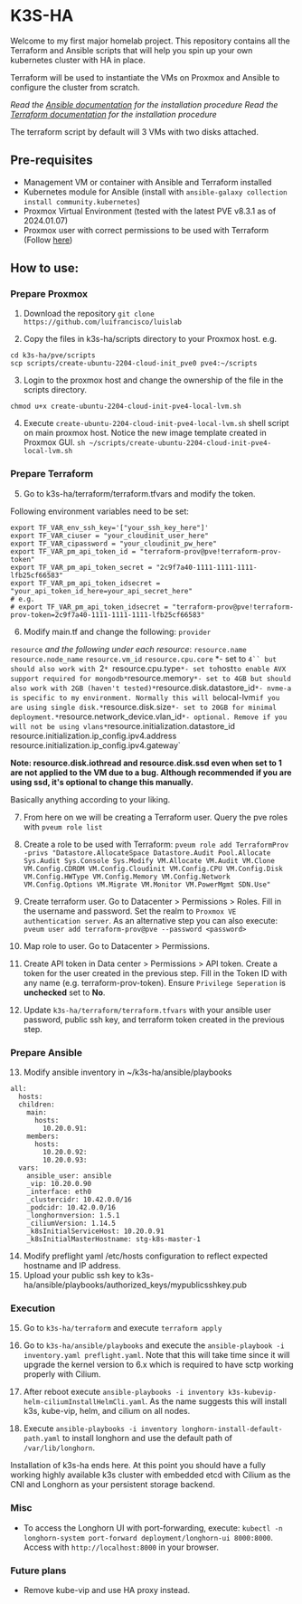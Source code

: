 # K3S-HA

Welcome to my first major homelab project. This repository contains all the Terraform and Ansible scripts that will help you spin up your own kubernetes cluster with HA in place.

Terraform will be used to instantiate the VMs on Proxmox and Ansible to configure the cluster from scratch.

*Read the [Ansible documentation](https://docs.ansible.com/ansible/latest/installation_guide/intro_installation.html#pipx-install) for the installation procedure*
*Read the [Terraform documentation](https://developer.hashicorp.com/terraform/tutorials/aws-get-started/install-cli) for the installation procedure*

The terraform script by default will 3 VMs with two disks attached.

## Pre-requisites
- Management VM or container with Ansible and Terraform installed
- Kubernetes module for Ansible (install with `ansible-galaxy collection install community.kubernetes`)
- Proxmox Virtual Environment (tested with the latest PVE v8.3.1 as of 2024.01.07)
- Proxmox user with correct permissions to be used with Terraform (Follow [here](https://registry.terraform.io/providers/Telmate/proxmox/latest/docs#creating-the-proxmox-user-and-role-for-terraform))

## How to use:
### Prepare Proxmox
1. Download the repository
`git clone https://github.com/luifrancisco/luislab`

2. Copy the files in k3s-ha/scripts directory to your Proxmox host.
e.g.
```
cd k3s-ha/pve/scripts
scp scripts/create-ubuntu-2204-cloud-init_pve0 pve4:~/scripts
```

3. Login to the proxmox host and change the ownership of the file in the scripts directory.
```
chmod u+x create-ubuntu-2204-cloud-init-pve4-local-lvm.sh
```

4. Execute `create-ubuntu-2204-cloud-init-pve4-local-lvm.sh` shell script on main proxmox host. Notice the new image template created in Proxmox GUI.
`sh ~/scripts/create-ubuntu-2204-cloud-init-pve4-local-lvm.sh`

### Prepare Terraform
5. Go to k3s-ha/terraform/terraform.tfvars and modify the token.

Following environment variables need to be set:
```
export TF_VAR_env_ssh_key='["your_ssh_key_here"]'
export TF_VAR_ciuser = "your_cloudinit_user_here"
export TF_VAR_cipassword = "your_cloudinit_pw_here"
export TF_VAR_pm_api_token_id = "terraform-prov@pve!terraform-prov-token"
export TF_VAR_pm_api_token_secret = "2c9f7a40-1111-1111-1111-lfb25cf66583"
export TF_VAR_pm_api_token_idsecret = "your_api_token_id_here=your_api_secret_here"
# e.g.
# export TF_VAR_pm_api_token_idsecret = "terraform-prov@pve!terraform-prov-token=2c9f7a40-1111-1111-1111-lfb25cf66583"
```

6. Modify main.tf and change the following:
`provider`

`resource` *and the following under each resource*:
`resource.name`
`resource.node_name`
`resource.vm_id`
`resource.cpu.core` *- set to `4`` but should also work with `2`*
`resource.cpu.type` *- set to `host` to enable AVX support required for mongodb*
`resource.memory` *- set to 4GB but should also work with 2GB (haven't tested)*
`resource.disk.datastore_id` *- nvme-a is specific to my environment. Normally this will be `local-lvm` if you are using single disk.*
`resource.disk.size` *- set to 20GB for minimal deployment.*
`resource.network_device.vlan_id` *- optional. Remove if you will not be using vlans*
`resource.initialization.datastore_id`
`resource.initialization.ip_config.ipv4.address`
`resource.initialization.ip_config.ipv4.gateway`

**Note: resource.disk.iothread and resource.disk.ssd even when set to 1 are not applied to the VM due to a bug. Although recommended if you are using ssd, it's optional to change this manually.**

Basically anything according to your liking.

7. From here on we will be creating a Terraform user.
Query the pve roles with `pveum role list`

8. Create a role to be used with Terraform:
`pveum role add TerraformProv -privs "Datastore.AllocateSpace Datastore.Audit Pool.Allocate Sys.Audit Sys.Console Sys.Modify VM.Allocate VM.Audit VM.Clone VM.Config.CDROM VM.Config.Cloudinit VM.Config.CPU VM.Config.Disk VM.Config.HWType VM.Config.Memory VM.Config.Network VM.Config.Options VM.Migrate VM.Monitor VM.PowerMgmt SDN.Use"`

9.  Create terraform user.
Go to Datacenter > Permissions > Roles. Fill in the username and password. Set the realm to `Proxmox VE authentication server`.
As an alternative step you can also execute: `pveum user add terraform-prov@pve --password <password>`

10. Map role to user. Go to Datacenter > Permissions.

11. Create API token in Data center > Permissions > API token. Create a token for the user created in the previous step. Fill in the Token ID with any name (e.g. terraform-prov-token). Ensure `Privilege Seperation` is **unchecked** set to **No**.

12. Update `k3s-ha/terraform/terraform.tfvars` with your ansible user password, public ssh key, and terraform token created in the previous step.

### Prepare Ansible

13. Modify ansible inventory in ~/k3s-ha/ansible/playbooks
```
all:
  hosts:
  children:
    main:
      hosts:
        10.20.0.91:
    members:
      hosts:
        10.20.0.92:
        10.20.0.93:
  vars:
    ansible_user: ansible
    _vip: 10.20.0.90
    _interface: eth0
    _clustercidr: 10.42.0.0/16
    _podcidr: 10.42.0.0/16
    _longhornversion: 1.5.1
    _ciliumVersion: 1.14.5
    _k8sInitialServiceHost: 10.20.0.91
    _k8sInitialMasterHostname: stg-k8s-master-1
```

14. Modify preflight yaml /etc/hosts configuration to reflect expected hostname and IP address.
15. Upload your public ssh key to k3s-ha/ansible/playbooks/authorized_keys/mypublicsshkey.pub

### Execution

15. Go to `k3s-ha/terraform` and execute `terraform apply`
16. Go to `k3s-ha/ansible/playbooks` and execute the `ansible-playbook -i inventory.yaml preflight.yaml`. Note that this will take time since it will upgrade the kernel version to 6.x which is required to have sctp working properly with Cilium.

17. After reboot execute `ansible-playbooks -i inventory k3s-kubevip-helm-ciliumInstallHelmCli.yaml`. As the name suggests this will install k3s, kube-vip, helm, and cilium on all nodes.

18. Execute `ansible-playbooks -i inventory longhorn-install-default-path.yaml` to install longhorn and use the default path of `/var/lib/longhorn`.

Installation of k3s-ha ends here. At this point you should have a fully working highly available k3s cluster with embedded etcd with Cilium as the CNI and Longhorn as your persistent storage backend.

### Misc

- To access the Longhorn UI with port-forwarding, execute: `kubectl -n longhorn-system port-forward deployment/longhorn-ui 8000:8000`. Access with `http://localhost:8000` in your browser.

### Future plans
- Remove kube-vip and use HA proxy instead.